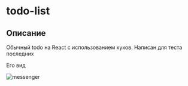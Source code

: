 # todo-list

## Описание

Обычный todo на React с использованием хуков. Написан для теста последних

Его вид


<img src='https://i.ibb.co/WvcczNP/image.png' alt='messenger'>

